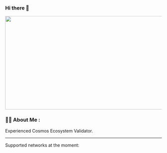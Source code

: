 ### Hi there 👋

<div align="center">
  <img src="https://media.giphy.com/media/eJRrgyc3iekyyZtn6m/giphy.gif" width="600" height="300"/>
</div>

### :woman_technologist: About Me :
Experienced Cosmos Ecosystem Validator.

---
Supported networks at the moment:

